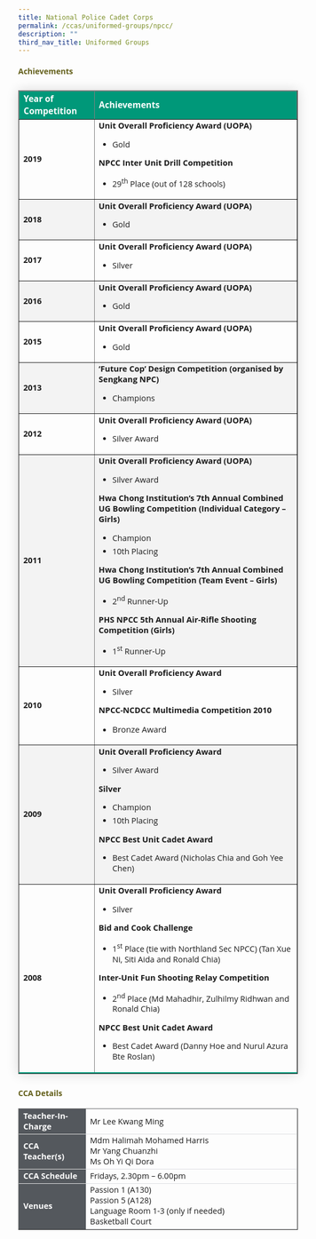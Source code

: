 ```yaml
---
title: National Police Cadet Corps
permalink: /ccas/uniformed-groups/npcc/
description: ""
third_nav_title: Uniformed Groups
---
```

<h4 style="color:#635f1a;font-weight:bold;font-family:Open Sans;">Achievements</h4>

<table border="1" style="border-collapse: collapse;margin: 25px 0;font-size:14.5px;font-family: sans-serif;box-shadow: 0 0 20px rgba(0, 0, 0, 0.15);">
<thead style="background-color: #009879; font-weight: bold; font-size: 15.5px;">
			<tr>
				<td style="text-align:left;color:white;font-family:Open Sans;">Year of Competition</td>
				<td style="text-align:left;color:white;font-family:Open Sans;">Achievements</td>
			</tr>
</thead>
<tbody>

<tr>
				<td><strong style="font-family:Open Sans;">2019</strong></td>
				<td style="margin-bottom:5px;">
					<strong style="font-family:Open Sans;">Unit Overall Proficiency Award (UOPA)</strong>
					<br>
					<ul>
						<li style="font-family:Open Sans;margin-bottom:5px;">Gold</li>
					</ul>
					<strong style="font-family:Open Sans;">NPCC Inter Unit Drill Competition</strong>
					<br>
					<ul>
						<li style="font-family:Open Sans;margin-bottom:5px;">29<sup style="font-family:Open Sans;">th</sup> Place (out of 128 schools) </li>
					</ul>
				</td>
	</tr>
	
<tr style="background-color: #f3f3f3;">
				<td><strong style="font-family:Open Sans;">2018</strong></td>
				<td style="margin-bottom:5px;">
					<strong style="font-family:Open Sans;">Unit Overall Proficiency Award (UOPA)</strong>
					<br>
					<ul>
						<li style="margin-bottom:5px;font-family:Open Sans;">Gold</li>
					</ul>
				</td>
	</tr>
			
<tr>
				<td><strong style="font-family:Open Sans;">2017</strong></td>
				<td style="margin-bottom:5px;">
					<strong style="font-family:Open Sans;">Unit Overall Proficiency Award (UOPA)</strong>
					<br>
					<ul>
						<li style="font-family:Open Sans;margin-bottom:5px;">Silver</li>
					</ul>		
				</td>
	</tr>
						
<tr style="background-color: #f3f3f3;">
				<td><strong style="font-family:Open Sans;">2016</strong></td>
				<td style="margin-bottom:5px;">
					<strong style="font-family:Open Sans;">Unit Overall Proficiency Award (UOPA)</strong>
					<br>
					<ul>
						<li style="font-family:Open Sans;margin-bottom:5px;">Gold</li>
					</ul>
				</td>
	</tr>
			
<tr>
				<td><strong style="font-family:Open Sans;">2015</strong></td>
				<td style="margin-bottom:5px;">
					<strong style="font-family:Open Sans;">Unit Overall Proficiency Award (UOPA)</strong>
					<br>
					<ul>
						<li style="font-family:Open Sans;margin-bottom:5px;">Gold</li>
					</ul>
				</td>
			</tr>
	
<tr style="background-color: #f3f3f3;">
				<td><strong style="font-family:Open Sans;">2013</strong></td>
				<td style="margin-bottom:5px;">
					<strong style="font-family:Open Sans;">‘Future Cop’ Design Competition (organised by Sengkang NPC)</strong>
					<br>
					<ul>
						<li style="font-family:Open Sans;margin-bottom:5px;">Champions</li>
					</ul>
				</td>
	</tr>
			
<tr>
				<td><strong style="font-family:Open Sans;">2012</strong></td>
				<td style="margin-bottom:5px;">
					<strong style="font-family:Open Sans;">Unit Overall Proficiency Award (UOPA)</strong>
					<br>
					<ul>
						<li style="font-family:Open Sans;margin-bottom:5px;">Silver Award</li>
					</ul>
				</td>
</tr>
			
<tr style="background-color: #f3f3f3;">
				<td><strong style="font-family:Open Sans;">2011</strong></td>
				<td style="margin-bottom:5px;">
					<strong style="font-family:Open Sans;">Unit Overall Proficiency Award (UOPA)</strong>
					<br>
					<ul>
						<li style="font-family:Open Sans;margin-bottom:5px;">Silver Award</li>
					</ul>
					<strong style="font-family:Open Sans;">Hwa Chong Institution’s 7th Annual Combined UG Bowling Competition (Individual Category – Girls)</strong>
					<br>
					<ul>
						<li style="font-family:Open Sans;margin-bottom:5px;">Champion</li>
						<li style="font-family:Open Sans;margin-bottom:5px;">10th Placing</li>
					</ul>
					<strong style="font-family:Open Sans;">Hwa Chong Institution’s 7th Annual Combined UG Bowling Competition (Team Event – Girls)</strong>
					<br>
					<ul>
						<li style="font-family:Open Sans;margin-bottom:5px;">2<sup style="font-family:Open Sans;">nd</sup> Runner-Up</li>
					</ul>
					<strong style="font-family:Open Sans;">PHS NPCC 5th Annual Air-Rifle Shooting Competition (Girls)</strong>
					<br>
					<ul>
						<li style="font-family:Open Sans;margin-bottom:5px;">1<sup style="font-family:Open Sans;">st</sup> Runner-Up</li>
					</ul>
				</td>
</tr>
			
<tr>
				<td><strong style="font-family:Open Sans;">2010</strong></td>
				<td style="margin-bottom:5px;">
					<strong style="font-family:Open Sans;">Unit Overall Proficiency Award</strong>
					<br>
					<ul>
						<li style="font-family:Open Sans;margin-bottom:5px;">Silver</li>
					</ul>
					<strong style="font-family:Open Sans;">NPCC-NCDCC Multimedia Competition 2010</strong>
					<br>
					<ul>
						<li style="font-size:15px;margin-bottom:5px;font-family:Open Sans;">Bronze Award</li>
					</ul>
				</td>
</tr>

<tr style="background-color: #f3f3f3;">
				<td><strong style="font-family:Open Sans;">2009</strong></td>
				<td style="margin-bottom:5px;">
					<strong style="font-family:Open Sans;">Unit Overall Proficiency Award</strong>
					<br>
					<ul>
						<li style="font-family:Open Sans;margin-bottom:5px;">Silver Award</li>
					</ul>
					<strong style="font-family:Open Sans;">Silver</strong>
					<br>
					<ul>
						<li style="font-family:Open Sans;margin-bottom:5px;">Champion</li>
						<li style="font-family:Open Sans;margin-bottom:5px;">10th Placing</li>
					</ul>
					<strong style="font-family:Open Sans;">NPCC Best Unit Cadet Award</strong>
					<br>
					<ul>
						<li style="font-family:Open Sans;margin-bottom:5px;">Best Cadet Award (Nicholas Chia and Goh Yee Chen)</li>
					</ul>
				</td>
</tr>
			
<tr style="border-bottom: 2px solid #009879;">
				<td><strong style="font-family:Open Sans;">2008</strong></td>
				<td style="margin-bottom:5px;">
					<strong style="font-family:Open Sans;">Unit Overall Proficiency Award</strong>
					<br>
					<ul>
						<li style="font-family:Open Sans;margin-bottom:5px;">Silver</li>
					</ul>
					<strong style="font-family:Open Sans;">Bid and Cook Challenge</strong>
					<br>
					<ul>
						<li style="font-family:Open Sans;margin-bottom:5px;">1<sup style="font-family:Open Sans;">st</sup> Place (tie with Northland Sec NPCC) (Tan Xue Ni, Siti Aida and Ronald Chia)</li>
					</ul>
					<strong style="font-family:Open Sans;">Inter-Unit Fun Shooting Relay Competition</strong>
					<br>
					<ul>
						<li style="font-family:Open Sans;margin-bottom:5px;">2<sup style="font-family:Open Sans;">nd</sup> Place (Md Mahadhir, Zulhilmy Ridhwan and Ronald Chia)</li>
					</ul>
					<strong style="font-family:Open Sans;">NPCC Best Unit Cadet Award</strong>
					<br>
					<ul>
						<li style="font-family:Open Sans;margin-bottom:5px;">Best Cadet Award (Danny Hoe and Nurul Azura Bte Roslan)</li>
					</ul>
				</td>
</tr>
</tbody>
</table>

<h4 style="color:#635f1a;font-weight:bold;font-family:Open Sans;">CCA Details</h4>
<table border="1" style="width:100%;">
	<tbody>
		<tr>
			<td style="background-color: #54585d; font-weight: bold; font-size: 14.5px; border: 1px solid #54585d; color:white;border-bottom: 1px solid #dddddd;width:24%;font-family:Open Sans;">Teacher-In-Charge</td>
			<td style="border: 1px solid #dddfe1;font-size: 14.5px;font-family:Open Sans;">Mr Lee Kwang Ming</td>
		</tr>

<tr>
			<td style="background-color: #54585d; font-weight: bold; font-size: 14.5px; border: 1px solid #54585d;border-bottom: 1px solid #dddddd; color:white;font-family:Open Sans;">CCA Teacher(s)</td>
			<td style="border: 1px solid #dddfe1;font-size: 14.5px;font-family:Open Sans;">Mdm Halimah Mohamed Harris<br>Mr Yang Chuanzhi<br>Ms Oh Yi Qi Dora</td>
		</tr>

<tr>
			<td style="background-color: #54585d; font-weight: bold; font-size: 14.5px; border: 1px solid #54585d; color:white;border-bottom: 1px solid #dddddd;font-family:Open Sans;">CCA Schedule</td>
			<td style="border: 1px solid #dddfe1;font-size: 14.5px;font-family:Open Sans;">Fridays, 2.30pm – 6.00pm</td>
		</tr>
		
<tr>
			<td style="background-color: #54585d; font-weight: bold; font-size: 14.5px; border: 1px solid #54585d; color:white;font-family:Open Sans;">Venues</td>
			<td style="border: 1px solid #dddfe1;font-size: 14.5px;font-family:Open Sans;">Passion 1 (A130)<br>Passion 5 (A128)<br>Language Room 1-3 (only if needed)<br>Basketball Court</td>
		</tr>
</tbody>
	</table>